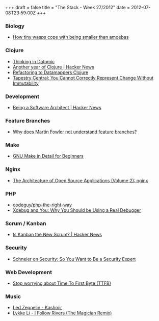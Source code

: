+++
draft = false
title = "The Stack - Week 27/2012"
date = 2012-07-08T23:59:00Z
+++



### Biology

 - [How tiny wasps cope with being smaller than amoebas][howtinywaspscopewithbeingsmallerthanamoebasnotexactlyrocketsciencediscovermagazine]

[howtinywaspscopewithbeingsmallerthanamoebasnotexactlyrocketsciencediscovermagazine]: http://blogs.discovermagazine.com/notrocketscience/2011/11/30/how-fairy-wasps-cope-with-being-smaller-than-amoebas/

### Clojure

 - [Thinking in Datomic][thinkingindatomic]
 - [Another year of Clojure | Hacker News][anotheryearofclojurehackernews]
 - [Refactoring to Datamappers Clojure][refactoringtodatamappersclojure]
 - [Tapestry Central: You Cannot Correctly Represent Change Without Immutability][tapestrycentralyoucannotcorrectlyrepresentchangewithoutimmutability]

[thinkingindatomic]: http://pelle.github.com/Datomic/2012/07/08/thinking-in-datomic/
[anotheryearofclojurehackernews]: http://news.ycombinator.com/item?id=4203443
[refactoringtodatamappersclojure]: http://www.flyingmachinestudios.com/programming/refactoring-to-datamappers-in-clojure/
[tapestrycentralyoucannotcorrectlyrepresentchangewithoutimmutability]: http://tapestryjava.blogspot.com/2012/07/you-cannot-correctly-represent-change.html

### Development

 - [Being a Software Architect | Hacker News][beingasoftwarearchitecthackernews]

[beingasoftwarearchitecthackernews]: http://news.ycombinator.com/item?id=4208528

### Feature Branches

 - [Why does Martin Fowler not understand feature branches?][jamesmckaydotnetwhydoesmartinfowlernotunderstandfeaturebranches]

[jamesmckaydotnetwhydoesmartinfowlernotunderstandfeaturebranches]: http://jamesmckay.net/2011/07/why-does-martin-fowler-not-understand-feature-branches/

### Make

 - [GNU Make in Detail for Beginners][gnumakeindetailforbeginnerslinuxforyou]

[gnumakeindetailforbeginnerslinuxforyou]: http://www.linuxforu.com/2012/06/gnu-make-in-detail-for-beginners/

### Nginx

 - [The Architecture of Open Source Applications (Volume 2): nginx][thearchitectureofopensourceapplicationsvolume2nginx]

[thearchitectureofopensourceapplicationsvolume2nginx]: http://www.aosabook.org/en/nginx.html

### PHP

 - [codeguy/php-the-right-way][codeguyphptherightway]
 - [Xdebug and You: Why You Should be Using a Real Debugger][xdebugandyouwhyyoushouldbeusingarealdebuggerjuantreminiodallasphpmysqlwebdeveloper]

[codeguyphptherightway]: https://github.com/codeguy/php-the-right-way
[xdebugandyouwhyyoushouldbeusingarealdebuggerjuantreminiodallasphpmysqlwebdeveloper]: http://jtreminio.com/2012/07/xdebug-and-you-why-you-should-be-using-a-real-debugger/

### Scrum / Kanban

 - [Is Kanban the New Scrum? | Hacker News][iskanbanthenewscrumhackernews]

[iskanbanthenewscrumhackernews]: http://news.ycombinator.com/item?id=4204728

### Security

 - [Schneier on Security: So You Want to Be a Security Expert][schneieronsecuritysoyouwanttobeasecurityexpert]

[schneieronsecuritysoyouwanttobeasecurityexpert]: http://www.schneier.com/blog/archives/2012/07/how_to_become_a_1.html

### Web Development

 - [Stop worrying about Time To First Byte (TTFB)][stopworryingabouttimetofirstbytettfbcloudflareblog]

[stopworryingabouttimetofirstbytettfbcloudflareblog]: http://blog.cloudflare.com/ttfb-time-to-first-byte-considered-meaningles

### Music

 - [Led Zeppelin - Kashmir](https://www.youtube.com/watch?v=sfR_HWMzgyc)
 - [Lykke Li - I Follow Rivers (The Magician Remix)](https://www.youtube.com/watch?v=oS6wfWu0JvA)